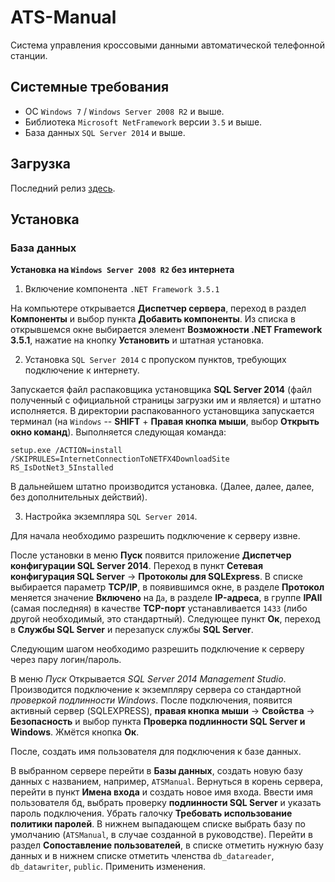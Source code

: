 # ATS-Manual

Система управления кроссовыми данными автоматической телефонной станции.

## Системные требования

- ОС `Windows 7` / `Windows Server 2008 R2` и выше.
- Библиотека `Microsoft NetFramework` версии `3.5` и выше.
- База данных `SQL Server 2014` и выше.

## Загрузка

Последний релиз [здесь](/че).

## Установка
### База данных

**Установка на `Windows Server 2008 R2` без интернета**

1. Включение компонента `.NET Framework 3.5.1`

На компьютере открывается **Диспетчер сервера**, переход в раздел **Компоненты** и выбор пункта **Добавить компоненты**. Из списка в открывшемся окне выбирается элемент **Возможности .NET Framework 3.5.1**, нажатие на кнопку **Установить** и штатная установка.

2. Установка `SQL Server 2014` с пропуском пунктов, требующих подключение к интернету.

Запускается файл распаковщика установщика **SQL Server 2014** (файл полученный с официальной страницы загрузки им и является) и штатно исполняется. В директории распакованного установщика запускается терминал (на `Windows` -- **SHIFT** + **Правая кнопка мыши**, выбор **Открыть окно команд**). Выполняется следующая команда:

`setup.exe /ACTION=install /SKIPRULES=InternetConnectionToNETFX4DownloadSite RS_IsDotNet3_5Installed`

В дальнейшем штатно производится установка. (Далее, далее, далее, без дополнительных действий).

3. Настройка экземпляра `SQL Server 2014`.

Для начала необходимо разрешить подключение к серверу извне.

После установки в меню **Пуск** появится приложение **Диспетчер конфигурации SQL Server 2014**. Переход в пункт **Сетевая конфигурация SQL Server** -> **Протоколы для SQLExpress**. В списке выбирается параметр **TCP/IP**, в появившимся окне, в разделе **Протокол** меняется значение **Включено** на `Да`, в разделе **IP-адреса**, в группе **IPAll** (самая последняя) в качестве **TCP-порт** устанавливается `1433` (либо другой необходимый, это стандартный). Следующее пункт **Ок**, переход в **Службы SQL Server** и перезапуск службы **SQL Server**.

Следующим шагом необходимо разрешить подключение к серверу через пару логин/пароль.

В меню _Пуск_ Открывается _SQL Server 2014 Management Studio_. Производится подключение к экземпляру сервера со стандартной _проверкой подлинности Windows_. После подключения, появится активный сервер (SQLEXPRESS), **правая кнопка мыши** -> **Свойства** -> **Безопасность** и выбор пункта **Проверка подлинности SQL Server и Windows**. Жмётся кнопка **Ок**.
 
После, создать имя пользователя для подключения к базе данных.

В выбранном сервере перейти в **Базы данных**, создать новую базу данных с названием, например, `ATSManual`. Вернуться в корень сервера, перейти в пункт **Имена входа** и создать новое имя входа. Ввести имя пользователя бд, выбрать проверку **подлинности SQL Server** и указать пароль подключения. Убрать галочку **Требовать использование политики паролей**. В нижнем выпадающем списке выбрать базу по умолчанию (`ATSManual`, в случае созданной в руководстве). Перейти в раздел **Сопоставление пользователей**, в списке отметить нужную базу данных и в нижнем списке отметить членства `db_datareader`, `db_datawriter`, `public`. Применить изменения.


